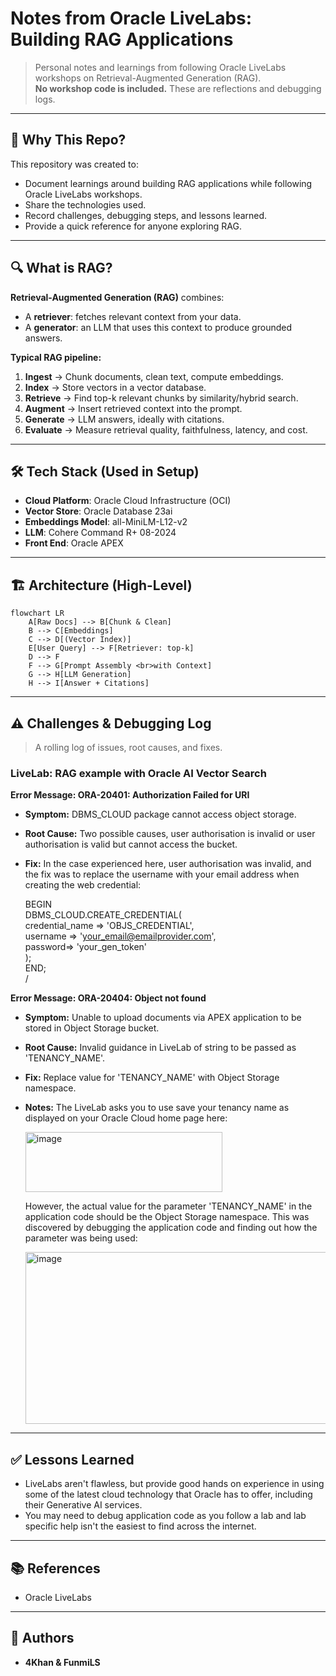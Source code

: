 # Notes from Oracle LiveLabs: Building RAG Applications

> Personal notes and learnings from following Oracle LiveLabs workshops on Retrieval-Augmented Generation (RAG).  
> **No workshop code is included.** These are reflections and debugging logs.

---

## 📌 Why This Repo?
This repository was created to:
- Document learnings around building RAG applications while following Oracle LiveLabs workshops.
- Share the technologies used.
- Record challenges, debugging steps, and lessons learned.
- Provide a quick reference for anyone exploring RAG.

---

## 🔍 What is RAG?
**Retrieval-Augmented Generation (RAG)** combines:
- A **retriever**: fetches relevant context from your data.
- A **generator**: an LLM that uses this context to produce grounded answers.

**Typical RAG pipeline:**
1. **Ingest** → Chunk documents, clean text, compute embeddings.
2. **Index** → Store vectors in a vector database.
3. **Retrieve** → Find top-k relevant chunks by similarity/hybrid search.
4. **Augment** → Insert retrieved context into the prompt.
5. **Generate** → LLM answers, ideally with citations.
6. **Evaluate** → Measure retrieval quality, faithfulness, latency, and cost.

---

## 🛠 Tech Stack (Used in Setup)
- **Cloud Platform**: Oracle Cloud Infrastructure (OCI)
- **Vector Store**: Oracle Database 23ai
- **Embeddings Model**: all-MiniLM-L12-v2
- **LLM**: Cohere Command R+ 08-2024
- **Front End**: Oracle APEX

---

## 🏗 Architecture (High-Level)
```mermaid
flowchart LR
    A[Raw Docs] --> B[Chunk & Clean]
    B --> C[Embeddings]
    C --> D[(Vector Index)]
    E[User Query] --> F[Retriever: top-k]
    D --> F
    F --> G[Prompt Assembly <br>with Context]
    G --> H[LLM Generation]
    H --> I[Answer + Citations]

```
---

## ⚠️ Challenges & Debugging Log
> A rolling log of issues, root causes, and fixes.

### LiveLab: RAG example with Oracle AI Vector Search

**Error Message: ORA-20401: Authorization Failed for URI**  
- **Symptom:** DBMS_CLOUD package cannot access object storage.
- **Root Cause:** Two possible causes, user authorisation is invalid or user authorisation is valid but cannot access the bucket.
- **Fix:** In the case experienced here, user authorisation was invalid, and the fix was to replace the username with your email address when creating the web credential:
  
    BEGIN
        <br> DBMS_CLOUD.CREATE_CREDENTIAL(
          <br> credential_name => 'OBJS_CREDENTIAL',
          <br> username => 'your_email@emailprovider.com',
          <br> password=> 'your_gen_token'
      <br> );
    <br> END;
    <br> /

**Error Message: ORA-20404: Object not found**  
- **Symptom:** Unable to upload documents via APEX application to be stored in Object Storage bucket.
- **Root Cause:** Invalid guidance in LiveLab of string to be passed as 'TENANCY_NAME'.
- **Fix:** Replace value for 'TENANCY_NAME' with Object Storage namespace.
- **Notes:** The LiveLab asks you to use save your tenancy name as displayed on your Oracle Cloud home page here:
  
  <img width="315" height="96" alt="image" src="https://github.com/user-attachments/assets/1253b06b-8bbd-4cf5-a378-2ecd4c843152" />

  However, the actual value for the parameter 'TENANCY_NAME' in the application code should be the Object Storage namespace. This was discovered by debugging the application code and finding out how the parameter was being used:

  <img width="1092" height="275" alt="image" src="https://github.com/user-attachments/assets/eda64d43-e0f6-42ed-ba9b-5d8f646ef946" />

---

## ✅ Lessons Learned
- LiveLabs aren't flawless, but provide good hands on experience in using some of the latest cloud technology that Oracle has to offer, including their Generative AI services.
- You may need to debug application code as you follow a lab and lab specific help isn't the easiest to find across the internet.

---

## 📚 References

- Oracle LiveLabs

---

## 👥 Authors

- **4Khan & FunmiLS** 


